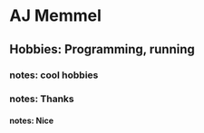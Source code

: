 # AJ Memmel
## Hobbies: Programming, running
### notes: cool hobbies
### notes: Thanks
#### notes: Nice
